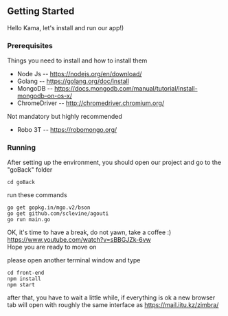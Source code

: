 
## Getting Started

Hello Kama, let's install and run our app!)

### Prerequisites

Things you need to install and how to install them

* Node Js       -- https://nodejs.org/en/download/
* Golang        -- https://golang.org/doc/install
* MongoDB       -- https://docs.mongodb.com/manual/tutorial/install-mongodb-on-os-x/
* ChromeDriver  -- http://chromedriver.chromium.org/

Not mandatory but highly recommended
* Robo 3T       -- https://robomongo.org/

### Running

After setting up the environment, you should open our project and go to the "goBack" folder
```
cd goBack
```
run these commands
```
go get gopkg.in/mgo.v2/bson
go get github.com/sclevine/agouti
go run main.go
```
OK, it's time to have a break, do not yawn, take a coffee :) </br>
https://www.youtube.com/watch?v=sBBGJZk-6vw </br>
Hope you are ready to move on

please open another terminal window and type
```
cd front-end
npm install
npm start
```
after that, you have to wait a little while, if everything is ok a new browser tab will open with roughly the same interface as https://mail.iitu.kz/zimbra/



